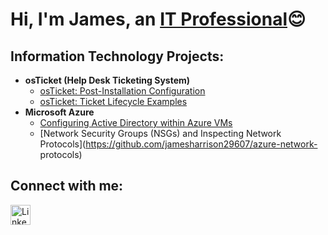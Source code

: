  <h1>Hi, I'm James, an <a href="https://linkedin.com/in/jamesharrison29607">IT Professional</a>😊</h1> 
 
 <h2> Information Technology Projects:</h2> 
 
 - <b>osTicket (Help Desk Ticketing System)</b> 
   - [osTicket: Post-Installation Configuration](httpT//github.com/jamesharrison29607/post-install-config)  
   - [osTicket: Ticket Lifecycle Examples](https://github.com/jamesharrison29607/ticket-lifecycle) 
 - <b>Microsoft Azure</b> 
   - [Configuring Active Directory within Azure VMs](https://github.com/jamesharrison29607/configure-ad)
   - [Network Security Groups (NSGs) and Inspecting Network Protocols](https://github.com/jamesharrison29607/azure-network-                                       protocols) 

 <h2> Connect with me:</h2> 
 

 <!-- LinkedIn -->
  <a href="https://linkedin.com/in/james-e-harrison-144916386">
    <img src="https://cdn.jsdelivr.net/gh/simple-icons/simple-icons/icons/linkedin.svg" width="32" height="32" alt="LinkedIn"/>
  </a>

 


